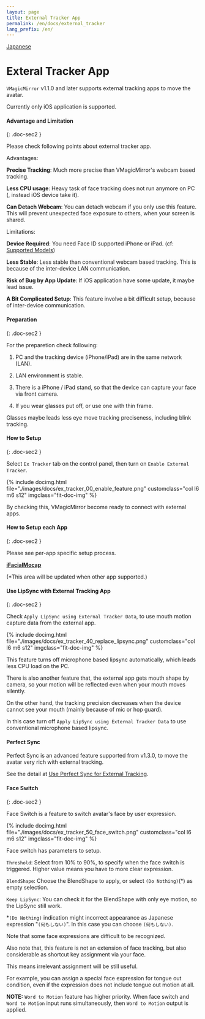 ```yaml
---
layout: page
title: External Tracker App
permalink: /en/docs/external_tracker
lang_prefix: /en/
---
```


[Japanese](../../docs/external_tracker)

# Exteral Tracker App

`VMagicMirror` v1.1.0 and later supports external tracking apps to move the avatar.

Currently only iOS application is supported.


#### Advantage and Limitation
{: .doc-sec2 }

Please check following points about external tracker app.

Advantages:

**Precise Tracking**: Much more precise than VMagicMirror's webcam based tracking.

**Less CPU usage**: Heavy task of face tracking does not run anymore on PC (, instead iOS device take it).

**Can Detach Webcam**: You can detach webcam if you only use this feature. This will prevent unexpected face exposure to others, when your screen is shared.

Limitations:

**Device Required**: You need Face ID supported iPhone or iPad. (cf: [Supported Models](https://support.apple.com/en-us/HT209183))

**Less Stable**: Less stable than conventional webcam based tracking. This is because of the inter-device LAN communication.

**Risk of Bug by App Update**: If iOS application have some update, it maybe lead issue.

**A Bit Complicated Setup**: This feature involve a bit difficult setup, because of inter-device communication.

#### Preparation
{: .doc-sec2 }

For the preparetion check following:

1. PC and the tracking device (iPhone/iPad) are in the same network (LAN).

2. LAN environment is stable.

3. There is a iPhone / iPad stand, so that the device can capture your face via front camera.

4. If you wear glasses put off, or use one with thin frame.

Glasses maybe leads less eye move tracking preciseness, including blink tracking.


#### How to Setup
{: .doc-sec2 }

Select `Ex Tracker` tab on the control panel, then turn on `Enable External Tracker`.

<div class="row">
{% include docimg.html file="./images/docs/ex_tracker_00_enable_feature.png" customclass="col l6 m6 s12" imgclass="fit-doc-img" %}
</div>

By checking this, VMagicMirror become ready to connect with external apps.

#### How to Setup each App
{: .doc-sec2 }

Please see per-app specific setup process.

**[iFacialMocap](./external_tracker_ifacialmocap)**

(*This area will be updated when other app supported.)


#### Use LipSync with External Tracking App
{: .doc-sec2 }

Check `Apply LipSync using External Tracker Data`, to use mouth motion capture data from the external app.

<div class="row">
{% include docimg.html file="./images/docs/ex_tracker_40_replace_lipsync.png" customclass="col l6 m6 s12" imgclass="fit-doc-img" %}
</div>

This feature turns off microphone based lipsync automatically, which leads less CPU load on the PC.

There is also another feature that, the external app gets mouth shape by camera, so your motion will be reflected even when your mouth moves silently.


On the other hand, the tracking precision decreases when the device cannot see your mouth (mainly because of mic or hop guard).

In this case turn off `Apply LipSync using External Tracker Data` to use conventional microphone based lipsync.

#### Perfect Sync

Perfect Sync is an advanced feature supported from v1.3.0, to move the avatar very rich with external tracking.

See the detail at [Use Perfect Sync for External Tracking](../tips/perfect_sync).


#### Face Switch
{: .doc-sec2 }

Face Switch is a feature to switch avatar's face by user expression.

<div class="row">
{% include docimg.html file="./images/docs/ex_tracker_50_face_switch.png" customclass="col l6 m6 s12" imgclass="fit-doc-img" %}
</div>

Face switch has parameters to setup.

`Threshold`: Select from 10% to 90%, to specify when the face switch is triggered. Higher value means you have to more clear expression.

`BlendShape`: Choose the BlendShape to apply, or select `(Do Nothing)`(*) as empty selection.

`Keep LipSync`: You can check it for the BlendShape with only eye motion, so the LipSync still work.

*`(Do Nothing)` indication might incorrect appearance as Japanese expression "`(何もしない)`". In this case you can choose `(何もしない)`.

Note that some face expressions are difficult to be recognized.

Also note that, this feature is not an extension of face tracking, but also considerable as shortcut key assignment via your face.

This means irrelevant assignment will be still useful.

For example, you can assign a special face expression for tongue out condition, even if the expression does not include tongue out motion at all.


**NOTE:** `Word to Motion` feature has higher priority. When face switch and `Word to Motion` input runs simultaneously, then `Word to Motion` output is applied.

